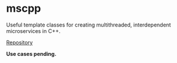 # mscpp

Useful template classes for creating multithreaded, interdependent microservices in C++.

[Repository](https://github.com/goromal/mscpp)

**Use cases pending.**


